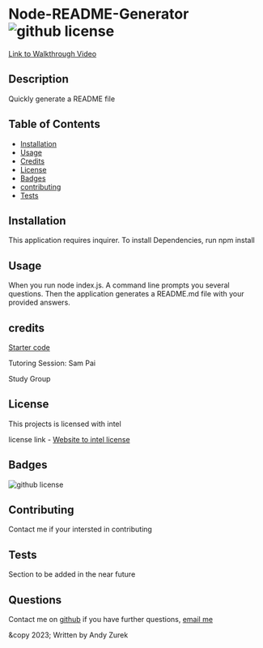 # Node-README-Generator ![github license](https://img.shields.io/badge/License-intel-blue)

  [Link to Walkthrough Video](https://watch.screencastify.com/v/CcbATMjOrKbLfM9117nw)

  ## Description 

  Quickly generate a README file

  ## Table of Contents

  * [Installation](#installation)
  * [Usage](#usage)
  * [Credits](#credit)
  * [License](#license)
  * [Badges](#badges)
  * [contributing](#contributing)
  * [Tests](#tests)


  ## Installation

  This application requires inquirer. To install Dependencies, run npm install

  ## Usage

  When you run node index.js.  A command line prompts you several questions. Then the application generates a README.md file with your provided  answers.

  ## credits

  [Starter code](https://github.com/coding-boot-camp/potential-enigma)

  Tutoring Session: Sam Pai

  Study Group
  

  ## License 
  
  This projects is licensed with intel 

  license link - [Website to intel license](https://opensource.org/license/intel)
  
  

  ## Badges

  ![github license](https://img.shields.io/badge/License-intel-blue)


  ## Contributing

  Contact me if your intersted in contributing

  ## Tests

  Section to be added in the near future

  ## Questions

  Contact me on [github](https://github.com/AZurek17)
  if you have further questions, [email me](mailto:andyzurek@gmail.com)

  &copy 2023; Written by Andy Zurek
